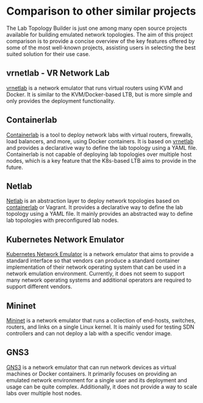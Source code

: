 # Comparison to other similar projects

The Lab Topology Builder is just one among many open source projects available for building emulated network topologies.
The aim of this project comparison is to provide a concise overview of the key features offered by some of the most well-known projects, assisting users in selecting the best suited solution for their use case.

## vrnetlab - VR Network Lab

[vrnetlab](https://github.com/vrnetlab/vrnetlab) is a network emulator that runs virtual routers using KVM and Docker. It is similar to the KVM/Docker-based LTB, but is more simple and only provides the deployment functionality.

## Containerlab

[Containerlab](https://github.com/srl-labs/containerlab) is a tool to deploy network labs with virtual routers, firewalls, load balancers, and more, using Docker containers. It is based on [vrnetlab](#vrnetlab---vr-network-lab) and provides a declarative way to define the lab topology using a YAML file.
Containerlab is not capable of deploying lab topologies over multiple host nodes, which is a key feature that the K8s-based LTB aims to provide in the future.

## Netlab

[Netlab](https://github.com/ipspace/netlab) is an abstraction layer to deploy network topologies based on [containerlab](#containerlab) or Vagrant. It provides a declarative way to define the lab topology using a YAML file.
It mainly provides an abstracted way to define lab topologies with preconfigured lab nodes.

## Kubernetes Network Emulator

[Kubernetes Network Emulator](https://github.com/openconfig/kne) is a network emulator that aims to provide a standard interface so that vendors can produce a standard container implementation of their network operating system that can be used in a network emulation environment.
Currently, it does not seem to support many network operating systems and additional operators are required to support different vendors.

## Mininet

[Mininet](https://github.com/mininet/mininet) is a network emulator that runs a collection of end-hosts, switches, routers, and links on a single Linux kernel. It is mainly used for testing SDN controllers and can not deploy a lab with a specific vendor image.

## GNS3

[GNS3](https://www.gns3.com/software) is a network emulator that can run network devices as virtual machines or Docker containers.
It primarily focuses on providing an emulated network environment for a single user and its deployment and usage can be quite complex.
Additionally, it does not provide a way to scale labs over multiple host nodes.
